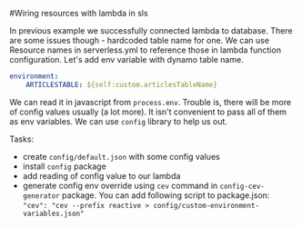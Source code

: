 #Wiring resources with lambda in sls

In previous example we successfully connected lambda to database.
There are some issues though - hardcoded table name for one.
We can use Resource names in serverless.yml to reference those
in lambda function configuration. Let's add env variable with
dynamo table name.
```yaml
environment:
    ARTICLESTABLE: ${self:custom.articlesTableName}
```
We can read it in javascript from `process.env`.
Trouble is, there will be more of config values usually (a lot more).
It isn't convenient to pass all of them as env variables.
We can use `config` library to help us out.

Tasks:
* create `config/default.json` with some config values
* install `config` package
* add reading of config value to our lambda
* generate config env override using `cev` command in `config-cev-generator` package.
You can add following script to package.json: `"cev": "cev --prefix reactive > config/custom-environment-variables.json"`
